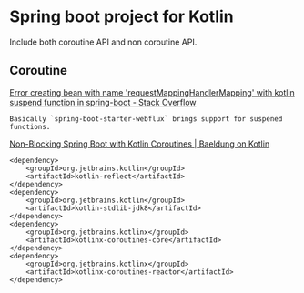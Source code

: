 # Spring boot project for Kotlin

Include both coroutine API and non coroutine API.

## Coroutine

[Error creating bean with name 'requestMappingHandlerMapping' with kotlin suspend function in spring-boot - Stack Overflow](https://stackoverflow.com/questions/61381727/error-creating-bean-with-name-requestmappinghandlermapping-with-kotlin-suspend)

    Basically `spring-boot-starter-webflux` brings support for suspened functions.

[Non-Blocking Spring Boot with Kotlin Coroutines | Baeldung on Kotlin](https://www.baeldung.com/kotlin/spring-boot-kotlin-coroutines)

    <dependency>
        <groupId>org.jetbrains.kotlin</groupId>
        <artifactId>kotlin-reflect</artifactId>
    </dependency>
    <dependency>
        <groupId>org.jetbrains.kotlin</groupId>
        <artifactId>kotlin-stdlib-jdk8</artifactId>
    </dependency>
    <dependency>
        <groupId>org.jetbrains.kotlinx</groupId>
        <artifactId>kotlinx-coroutines-core</artifactId>
    </dependency>
    <dependency>
        <groupId>org.jetbrains.kotlinx</groupId>
        <artifactId>kotlinx-coroutines-reactor</artifactId>
    </dependency>